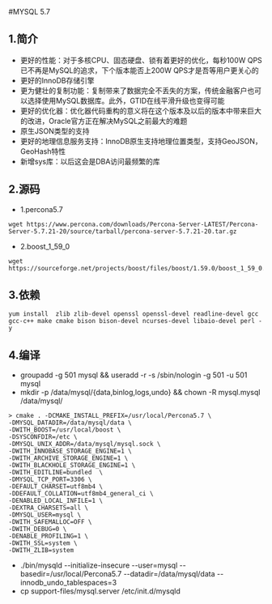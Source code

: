#MYSQL 5.7

## 1.简介
* 更好的性能：对于多核CPU、固态硬盘、锁有着更好的优化，每秒100W QPS已不再是MySQL的追求，下个版本能否上200W QPS才是吾等用户更关心的
* 更好的InnoDB存储引擎
* 更为健壮的复制功能：复制带来了数据完全不丢失的方案，传统金融客户也可以选择使用MySQL数据库。此外，GTID在线平滑升级也变得可能
* 更好的优化器：优化器代码重构的意义将在这个版本及以后的版本中带来巨大的改进，Oracle官方正在解决MySQL之前最大的难题
* 原生JSON类型的支持
* 更好的地理信息服务支持：InnoDB原生支持地理位置类型，支持GeoJSON，GeoHash特性
* 新增sys库：以后这会是DBA访问最频繁的库 

## 2.源码
* 1.percona5.7
```
wget https://www.percona.com/downloads/Percona-Server-LATEST/Percona-Server-5.7.21-20/source/tarball/percona-server-5.7.21-20.tar.gz
```
* 2.boost_1_59_0
```
wget https://sourceforge.net/projects/boost/files/boost/1.59.0/boost_1_59_0.tar.gz/download
```

## 3.依赖
```
yum install  zlib zlib-devel openssl openssl-devel readline-devel gcc gcc-c++ make cmake bison bison-devel ncurses-devel libaio-devel perl -y
```
## 4.编译

* groupadd -g 501 mysql  &&  useradd -r -s /sbin/nologin -g 501 -u 501 mysql
* mkdir -p /data/mysql/{data,binlog,logs,undo} &&  chown -R mysql.mysql /data/mysql/

```
> cmake . -DCMAKE_INSTALL_PREFIX=/usr/local/Percona5.7 \
-DMYSQL_DATADIR=/data/mysql/data \
-DWITH_BOOST=/usr/local/boost \
-DSYSCONFDIR=/etc \
-DMYSQL_UNIX_ADDR=/data/mysql/mysql.sock \
-DWITH_INNOBASE_STORAGE_ENGINE=1 \
-DWITH_ARCHIVE_STORAGE_ENGINE=1 \
-DWITH_BLACKHOLE_STORAGE_ENGINE=1 \
-DWITH_EDITLINE=bundled  \
-DMYSQL_TCP_PORT=3306 \
-DEFAULT_CHARSET=utf8mb4 \
-DDEFAULT_COLLATION=utf8mb4_general_ci \
-DENABLED_LOCAL_INFILE=1 \
-DEXTRA_CHARSETS=all \
-DMYSQL_USER=mysql \
-DWITH_SAFEMALLOC=OFF \
-DWITH_DEBUG=0 \
-DENABLE_PROFILING=1 \
-DWITH_SSL=system \
-DWITH_ZLIB=system
```

* ./bin/mysqld --initialize-insecure --user=mysql --basedir=/usr/local/Percona5.7 --datadir=/data/mysql/data --innodb_undo_tablespaces=3
* cp support-files/mysql.server /etc/init.d/mysqld
